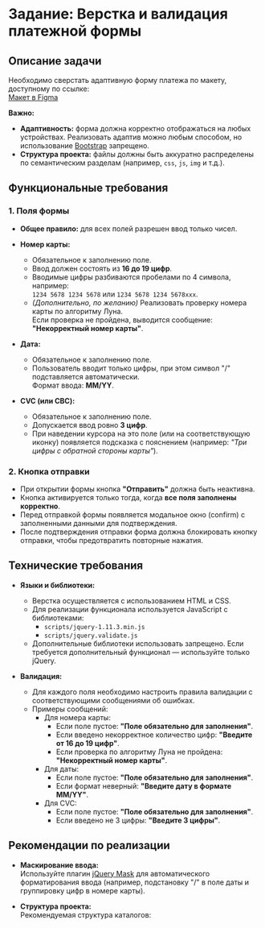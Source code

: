 # Задание: Верстка и валидация платежной формы

## Описание задачи

Необходимо сверстать адаптивную форму платежа по макету, доступному по ссылке:  
[Макет в Figma](https://www.figma.com/file/SgHyJ9WM7sfjNTmqqITZel/Test_Best2Pay_?node-id=0%3A1)

**Важно:**  
- **Адаптивность:** форма должна корректно отображаться на любых устройствах. Реализовать адаптив можно любым способом, но использование [Bootstrap](https://getbootstrap.com/) запрещено.
- **Структура проекта:** файлы должны быть аккуратно распределены по семантическим разделам (например, `css`, `js`, `img` и т.д.).

## Функциональные требования

### 1. Поля формы

- **Общее правило:** для всех полей разрешен ввод только чисел.
  
- **Номер карты:**
  - Обязательное к заполнению поле.
  - Ввод должен состоять из **16 до 19 цифр**.
  - Вводимые цифры разбиваются пробелами по 4 символа, например:  
    `1234 5678 1234 5678` или `1234 5678 1234 5678xxx`.
  - *(Дополнительно, по желанию)* Реализовать проверку номера карты по алгоритму Луна.  
    Если проверка не пройдена, выводится сообщение:  
    **"Некорректный номер карты"**.

- **Дата:**
  - Обязательное к заполнению поле.
  - Пользователь вводит только цифры, при этом символ "/" подставляется автоматически.  
    Формат ввода: **MM/YY**.

- **CVC (или СВС):**
  - Обязательное к заполнению поле.
  - Допускается ввод ровно **3 цифр**.
  - При наведении курсора на это поле (или на соответствующую иконку) появляется подсказка с пояснением (например: *"Три цифры с обратной стороны карты"*).

### 2. Кнопка отправки

- При открытии формы кнопка **"Отправить"** должна быть неактивна.
- Кнопка активируется только тогда, когда **все поля заполнены корректно**.
- Перед отправкой формы появляется модальное окно (confirm) с заполненными данными для подтверждения.
- После подтверждения отправки форма должна блокировать кнопку отправки, чтобы предотвратить повторные нажатия.

## Технические требования

- **Языки и библиотеки:**
  - Верстка осуществляется с использованием HTML и CSS.
  - Для реализации функционала используется JavaScript с библиотеками:
    - `scripts/jquery-1.11.3.min.js`
    - `scripts/jquery.validate.js`
  - Дополнительные библиотеки использовать запрещено. Если требуется дополнительный функционал — используйте только jQuery.

- **Валидация:**
  - Для каждого поля необходимо настроить правила валидации с соответствующими сообщениями об ошибках.
  - Примеры сообщений:
    - Для номера карты:  
      - Если поле пустое: **"Поле обязательно для заполнения"**.
      - Если введено некорректное количество цифр: **"Введите от 16 до 19 цифр"**.
      - Если проверка по алгоритму Луна не пройдена: **"Некорректный номер карты"**.
    - Для даты:  
      - Если поле пустое: **"Поле обязательно для заполнения"**.
      - Если формат неверный: **"Введите дату в формате MM/YY"**.
    - Для CVC:  
      - Если поле пустое: **"Поле обязательно для заполнения"**.
      - Если введено не 3 цифры: **"Введите 3 цифры"**.

## Рекомендации по реализации

- **Маскирование ввода:**  
  Используйте плагин [jQuery Mask](https://igorescobar.github.io/jQuery-Mask-Plugin/) для автоматического форматирования ввода (например, подстановку "/" в поле даты и группировку цифр в номере карты).

- **Структура проекта:**  
  Рекомендуемая структура каталогов:
